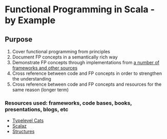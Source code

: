 # Functional Programming in Scala - by Example

## Purpose

1. Cover functional programming from principles
2. Document FP concepts in a semantically rich way
3. Demonstrate FP concepts through implementations from [a number of frameworks and other sources](#resources)
4. Cross reference between code and FP concepts in order to strengthen the understanding
5. Cross reference between code and FP concepts and resources for the same reason (longer term)


### <a name="resources">Resources used: frameworks, code bases, books, presentations, blogs, etc</a>
* [Typelevel Cats]
* [Scalaz]
* [Structures]


[Typelevel Cats]: https://github.com/typelevel/cats
[Scalaz]: https://github.com/scalaz/scalaz
[Structures]: https://github.com/mpilquist/Structures
